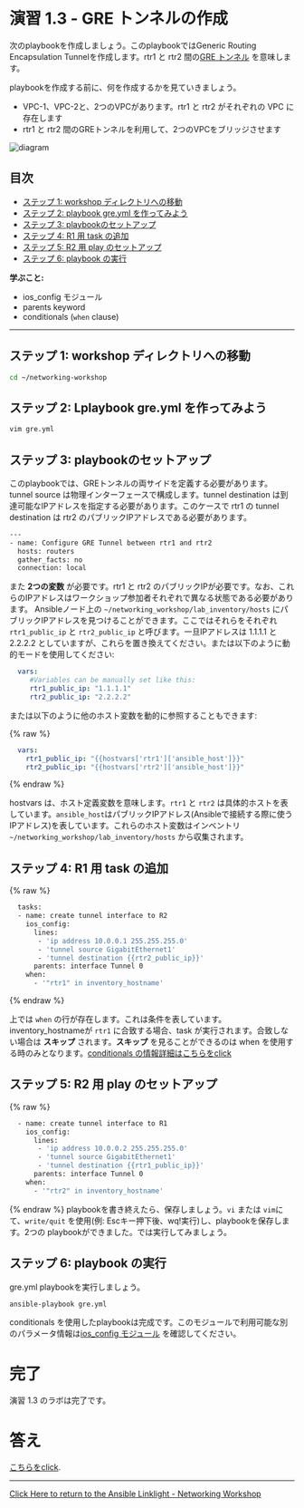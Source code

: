 # 演習 1.3 - GRE トンネルの作成

次のplaybookを作成しましょう。このplaybookではGeneric Routing Encapsulation Tunnelを作成します。rtr1 と rtr2 間の[GRE トンネル](https://en.wikipedia.org/wiki/Generic_Routing_Encapsulation) を意味します。

playbookを作成する前に、何を作成するかを見ていきましょう。
- VPC-1、VPC-2と、2つのVPCがあります。rtr1 と rtr2 がそれぞれの VPC に存在します
- rtr1 と rtr2 間のGREトンネルを利用して、2つのVPCをブリッジさせます

![diagram](../diagram.png)

## 目次
- [ステップ 1: workshop ディレクトリへの移動](#step-1-navigate-to-the-networking_workshop-directory)
- [ステップ 2: playbook gre.yml を作ってみよう](#step-2-lets-create-our-playbook-named-greyml)
- [ステップ 3: playbookのセットアップ](#step-3-setting-up-your-playbook)
- [ステップ 4: R1 用 task の追加](#step-4-adding-the-tasks-for-r1)
- [ステップ 5: R2 用 play のセットアップ](#step-5-setting-up-the-play-for-r2)
- [ステップ 6: playbook の実行](#step-6-running-the-playbook)

**学ぶこと:**
 - ios_config モジュール
 - parents keyword
 - conditionals (`when` clause)

 ---

## ステップ 1: workshop ディレクトリへの移動

```bash
cd ~/networking-workshop
```

## ステップ 2: Lplaybook gre.yml を作ってみよう

```bash
vim gre.yml
```

## ステップ 3: playbookのセットアップ

このplaybookでは、GREトンネルの両サイドを定義する必要があります。tunnel source は物理インターフェースで構成します。tunnel destination は到達可能なIPアドレスを指定する必要があります。このケースで rtr1 の tunnel destination は rtr2 のパブリックIPアドレスである必要があります。

```bash
---
- name: Configure GRE Tunnel between rtr1 and rtr2
  hosts: routers
  gather_facts: no
  connection: local
```

また **2つの変数** が必要です。rtr1 と rtr2 のパブリックIPが必要です。なお、これらのIPアドレスはワークショップ参加者それぞれで異なる状態である必要があります。 Ansibleノード上の `~/networking_workshop/lab_inventory/hosts` にパブリックIPアドレスを見つけることができます。ここではそれらをそれぞれ `rtr1_public_ip` と `rtr2_public_ip` と呼びます。一旦IPアドレスは 1.1.1.1 と 2.2.2.2 としていますが、これらを置き換えてください。または以下のように動的モードを使用してください:
```yml
  vars:
     #Variables can be manually set like this:
     rtr1_public_ip: "1.1.1.1"
     rtr2_public_ip: "2.2.2.2"
```

または以下のように他のホスト変数を動的に参照することもできます:

{% raw %}
```yml
  vars:
    rtr1_public_ip: "{{hostvars['rtr1']['ansible_host']}}"
    rtr2_public_ip: "{{hostvars['rtr2']['ansible_host']}}"
```
{% endraw %}

hostvars は、ホスト定義変数を意味します。`rtr1` と `rtr2` は具体的ホストを表しています。`ansible_host`はパブリックIPアドレス(Ansibleで接続する際に使うIPアドレス)を表しています。これらのホスト変数はインベントリ `~/networking_workshop/lab_inventory/hosts` から収集されます。

## ステップ 4: R1 用 task の追加

{% raw %}
```bash
  tasks:
  - name: create tunnel interface to R2
    ios_config:
      lines:
       - 'ip address 10.0.0.1 255.255.255.0'
       - 'tunnel source GigabitEthernet1'
       - 'tunnel destination {{rtr2_public_ip}}'
      parents: interface Tunnel 0
    when:
      - '"rtr1" in inventory_hostname'
```    
{% endraw %}

上では `when` の行が存在します。これは条件を表しています。inventory_hostnameが `rtr1` に合致する場合、task が実行されます。合致しない場合は **スキップ** されます。**スキップ** を見ることができるのは when を使用する時のみとなります。[conditionals の情報詳細はこちらをclick](http://docs.ansible.com/ansible/latest/playbooks_conditionals.html)

## ステップ 5: R2 用 play のセットアップ

{% raw %}
```bash
  - name: create tunnel interface to R1
    ios_config:
      lines:
       - 'ip address 10.0.0.2 255.255.255.0'
       - 'tunnel source GigabitEthernet1'
       - 'tunnel destination {{rtr1_public_ip}}'
      parents: interface Tunnel 0
    when:
      - '"rtr2" in inventory_hostname'
```
{% endraw %}
playbookを書き終えたら、保存しましょう。`vi` または `vim`にて、`write/quit` を使用(例: Escキー押下後、wq!実行)し、playbookを保存します。2つの playbookができました。では実行してみましょう。

## ステップ 6: playbook の実行
gre.yml playbookを実行しましょう。
```bash
ansible-playbook gre.yml
```

conditionals を使用したplaybookは完成です。このモジュールで利用可能な別のパラメータ情報は[ios_config モジュール](http://docs.ansible.com/ansible/latest/ios_config_module.html) を確認してください。

# 完了
演習 1.3 のラボは完了です。

# 答え
[こちらをclick](https://github.com/network-automation/linklight/blob/master/exercises/networking/1.3-gre/gre.yml).

 ---
[Click Here to return to the Ansible Linklight - Networking Workshop](../README.ja.md)
